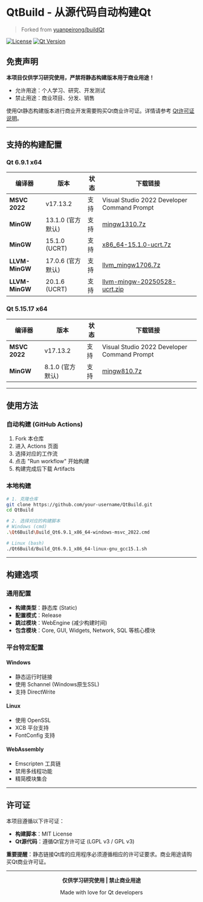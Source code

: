 # QtBuild - 从源代码自动构建Qt

> Forked from [yuanpeirong/buildQt](https://github.com/yuanpeirong/buildQt)

[![License](https://img.shields.io/badge/License-Educational%20Use%20Only-red.svg)](LICENSE)
[![Qt Version](https://img.shields.io/badge/Qt-6.9.1%20%7C%205.15.17-blue.svg)](https://qt.io)

## 免责声明

**本项目仅供学习研究使用，严禁将静态构建版本用于商业用途！**

- 允许用途：个人学习、研究、开发测试
- 禁止用途：商业项目、分发、销售

使用Qt静态构建版本进行商业开发需要购买Qt商业许可证。详情请参考 [Qt许可证说明](https://www.qt.io/licensing/)。

---

## 支持的构建配置

### Qt 6.9.1 x64

| 编译器 | 版本 | 状态 | 下载链接 |
|--------|------|------|----------|
| **MSVC 2022** | v17.13.2 | 支持 | Visual Studio 2022 Developer Command Prompt |
| **MinGW** | 13.1.0 (官方默认) | 支持 | [mingw1310.7z](https://download.qt.io/online/qtsdkrepository/windows_x86/desktop/tools_mingw1310/qt.tools.win64_mingw1310/13.1.0-202407240918mingw1310.7z) |
| **MinGW** | 15.1.0 (UCRT) | 支持 | [x86_64-15.1.0-ucrt.7z](https://github.com/niXman/mingw-builds-binaries/releases/download/15.1.0-rt_v12-rev0/x86_64-15.1.0-release-posix-seh-ucrt-rt_v12-rev0.7z) |
| **LLVM-MinGW** | 17.0.6 (官方默认) | 支持 | [llvm_mingw1706.7z](https://download.qt.io/online/qtsdkrepository/windows_x86/desktop/tools_llvm_mingw1706/qt.tools.win64_llvm_mingw1706/17.0.6-202409091150llvm_mingw1706.7z) |
| **LLVM-MinGW** | 20.1.6 (UCRT) | 支持 | [llvm-mingw-20250528-ucrt.zip](https://github.com/mstorsjo/llvm-mingw/releases/download/20250528/llvm-mingw-20250528-ucrt-x86_64.zip) |

### Qt 5.15.17 x64

| 编译器 | 版本 | 状态 | 下载链接 |
|--------|------|------|----------|
| **MSVC 2022** | v17.13.2 | 支持 | Visual Studio 2022 Developer Command Prompt |
| **MinGW** | 8.1.0 (官方默认) | 支持 | [mingw810.7z](https://download.qt.io/online/qtsdkrepository/windows_x86/desktop/tools_mingw81/qt.tools.win64_mingw810/8.1.0-1-202411201005x86_64-8.1.0-gdb-11.2.0-release-posix-seh-rt_v6-rev0.7z) |

---

## 使用方法

### 自动构建 (GitHub Actions)

1. Fork 本仓库
2. 进入 Actions 页面
3. 选择对应的工作流
4. 点击 "Run workflow" 开始构建
5. 构建完成后下载 Artifacts

### 本地构建

```bash
# 1. 克隆仓库
git clone https://github.com/your-username/QtBuild.git
cd QtBuild

# 2. 选择对应的构建脚本
# Windows (cmd)
.\Qt6Build\Build_Qt6.9.1_x86_64-windows-msvc_2022.cmd

# Linux (bash)
./Qt6Build/Build_Qt6.9.1_x86_64-linux-gnu_gcc15.1.sh
```

---

## 构建选项

### 通用配置
- **构建类型**：静态库 (Static)
- **配置模式**：Release
- **跳过模块**：WebEngine (减少构建时间)
- **包含模块**：Core, GUI, Widgets, Network, SQL 等核心模块

### 平台特定配置

#### Windows
- 静态运行时链接
- 使用 Schannel (Windows原生SSL)
- 支持 DirectWrite

#### Linux
- 使用 OpenSSL
- XCB 平台支持
- FontConfig 支持

#### WebAssembly
- Emscripten 工具链
- 禁用多线程功能
- 精简模块集合

---

## 许可证

本项目遵循以下许可证：

- **构建脚本**：MIT License
- **Qt源代码**：遵循Qt官方许可证 (LGPL v3 / GPL v3)

**重要提醒**：静态链接Qt库的应用程序必须遵循相应的许可证要求。商业用途请购买Qt商业许可证。

---

<div align="center">

**仅供学习研究使用 | 禁止商业用途**

Made with love for Qt developers

</div>